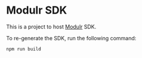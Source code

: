 # Modulr SDK

This is a project to host [Modulr](https://www.modulrfinance.com/) SDK.

To re-generate the SDK, run the following command:

```
npm run build
```
